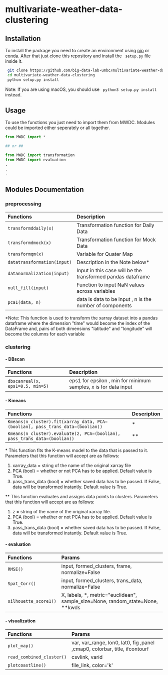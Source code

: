 # multivariate-weather-data-clustering

## Installation

To install the package you need to create an environment using [pip](https://packaging.python.org/en/latest/guides/installing-using-pip-and-virtual-environments/) or [conda](https://conda.io/projects/conda/en/latest/user-guide/tasks/manage-environments.html). After that just clone this repository and install the ` setup.py` file inside it.

```bash
 git clone https://github.com/big-data-lab-umbc/multivariate-weather-data-clustering.git
 cd multivariate-weather-data-clustering
 python setup.py install
```

Note: If you are using macOS, you should use ` python3 setup.py install` instead.

## Usage

To use the functions you just need to import them from MWDC. Modules could be imported either seperately or all together.

```python
from MWDC import *

## or ##

from MWDC import transformation
from MWDC import evaluation
.
.
.

```

## Modules Documentation

### preprocessing

| Functions                   | Description                                                 |
| :-------------------------- | :---------------------------------------------------------- |
| `transformddaily(x)`        | Transformation function for Daily Data                      |
| `transformdmock(x)`         | Transformation function for Mock Data                       |
| `transformqm(x)`            | Variable for Quater Map                                     |
| `datatransformation(input)` | Description in the Note below\*                             |
| `datanormalization(input)`  | Input in this case will be the transformed pandas dataframe |
| `null_fill(input)`          | Function to input NaN values across variables               |
| `pca1(data, n)`             | data is data to be input , n is the number of components    |

\*Note: This function is used to transform the xarray dataset into a pandas dataframe where the dimension "time" would become the index of the DataFrame and,
pairs of both dimensions "latitude" and "longitude" will become the columns for each variable

### clustering

#### - DBscan

| Functions                        | Description                                                     |
| :------------------------------- | :-------------------------------------------------------------- |
| `dbscanreal(x, eps1=0.5, min=5)` | eps1 for epsilon , min for minimum samples, x is for data input |

#### - Kmeans

| Functions                                                                      | Description |
| :----------------------------------------------------------------------------- | :---------- |
| `Kmeans(n_cluster).fit(xarray_data, PCA=(boolian), pass_trans_data=(boolian))` | \*          |
| `Kmeans(n_cluster).evaluate(z, PCA=(boolian), pass_trans_data=(boolian))`      | \*\*        |

\* This function fits the K-means model to the data that is passed to it.  
 Parameters that this function will accept are as follows:  
 1. xarray_data = string of the name of the original xarray file  
 2. PCA (bool) = whether or not PCA has to be applied. Default value is True.  
 3. pass_trans_data (bool) = whether saved data has to be passed. If False, data will be transformed instantly. Default value is True.

\*\* This function evaluates and assigns data points to clusters.
Parameters that this function will accept are as follows:  
 1. z = string of the name of the original xarray file.  
 2. PCA (bool) = whether or not PCA has to be applied. Default value is True.  
 3. pass_trans_data (bool) = whether saved data has to be passed. If False, data will be transformed instantly. Default value is True.

#### - evaluation

| Functions             | Params                                                                           |
| :-------------------- | :------------------------------------------------------------------------------- |
| `RMSE()`              | input, formed_clusters, frame, normalize=False                                   |
| `Spat_Corr()`         | input, formed_clusters, trans_data, normalize=False                              |
| `silhouette_score1()` | X, labels, \*, metric="euclidean", sample_size=None, random_state=None, \*\*kwds |

#### - visualization

| Functions                 | Params                                                                     |
| :------------------------ | :------------------------------------------------------------------------- |
| `plot_map()`              | var, var_range, lon0, lat0, fig ,panel ,cmap0, colorbar, title, ifcontourf |
| `read_combined_cluster()` | csvlink, varid                                                             |
| `plotcoastline()`         | file_link, color='k'                                                       |
